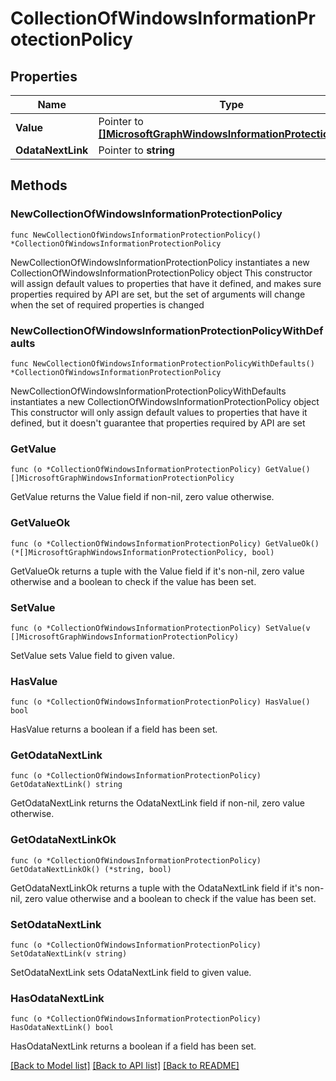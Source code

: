 # CollectionOfWindowsInformationProtectionPolicy

## Properties

Name | Type | Description | Notes
------------ | ------------- | ------------- | -------------
**Value** | Pointer to [**[]MicrosoftGraphWindowsInformationProtectionPolicy**](MicrosoftGraphWindowsInformationProtectionPolicy.md) |  | [optional] 
**OdataNextLink** | Pointer to **string** |  | [optional] 

## Methods

### NewCollectionOfWindowsInformationProtectionPolicy

`func NewCollectionOfWindowsInformationProtectionPolicy() *CollectionOfWindowsInformationProtectionPolicy`

NewCollectionOfWindowsInformationProtectionPolicy instantiates a new CollectionOfWindowsInformationProtectionPolicy object
This constructor will assign default values to properties that have it defined,
and makes sure properties required by API are set, but the set of arguments
will change when the set of required properties is changed

### NewCollectionOfWindowsInformationProtectionPolicyWithDefaults

`func NewCollectionOfWindowsInformationProtectionPolicyWithDefaults() *CollectionOfWindowsInformationProtectionPolicy`

NewCollectionOfWindowsInformationProtectionPolicyWithDefaults instantiates a new CollectionOfWindowsInformationProtectionPolicy object
This constructor will only assign default values to properties that have it defined,
but it doesn't guarantee that properties required by API are set

### GetValue

`func (o *CollectionOfWindowsInformationProtectionPolicy) GetValue() []MicrosoftGraphWindowsInformationProtectionPolicy`

GetValue returns the Value field if non-nil, zero value otherwise.

### GetValueOk

`func (o *CollectionOfWindowsInformationProtectionPolicy) GetValueOk() (*[]MicrosoftGraphWindowsInformationProtectionPolicy, bool)`

GetValueOk returns a tuple with the Value field if it's non-nil, zero value otherwise
and a boolean to check if the value has been set.

### SetValue

`func (o *CollectionOfWindowsInformationProtectionPolicy) SetValue(v []MicrosoftGraphWindowsInformationProtectionPolicy)`

SetValue sets Value field to given value.

### HasValue

`func (o *CollectionOfWindowsInformationProtectionPolicy) HasValue() bool`

HasValue returns a boolean if a field has been set.

### GetOdataNextLink

`func (o *CollectionOfWindowsInformationProtectionPolicy) GetOdataNextLink() string`

GetOdataNextLink returns the OdataNextLink field if non-nil, zero value otherwise.

### GetOdataNextLinkOk

`func (o *CollectionOfWindowsInformationProtectionPolicy) GetOdataNextLinkOk() (*string, bool)`

GetOdataNextLinkOk returns a tuple with the OdataNextLink field if it's non-nil, zero value otherwise
and a boolean to check if the value has been set.

### SetOdataNextLink

`func (o *CollectionOfWindowsInformationProtectionPolicy) SetOdataNextLink(v string)`

SetOdataNextLink sets OdataNextLink field to given value.

### HasOdataNextLink

`func (o *CollectionOfWindowsInformationProtectionPolicy) HasOdataNextLink() bool`

HasOdataNextLink returns a boolean if a field has been set.


[[Back to Model list]](../README.md#documentation-for-models) [[Back to API list]](../README.md#documentation-for-api-endpoints) [[Back to README]](../README.md)


